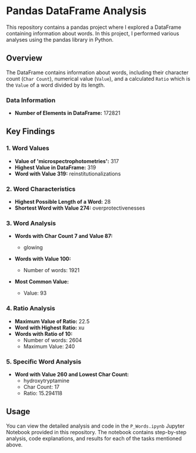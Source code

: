 # Pandas DataFrame Analysis

This repository contains a pandas project where I explored a DataFrame containing information about words. In this project, I performed various analyses using the pandas library in Python.

## Overview

The DataFrame contains information about words, including their character count (`Char Count`), numerical value (`Value`), and a calculated `Ratio` which is the `Value` of a word divided by its length.

### Data Information

- **Number of Elements in DataFrame:** 172821

## Key Findings

### 1. Word Values

- **Value of 'microspectrophotometries':** 317
- **Highest Value in DataFrame:** 319
- **Word with Value 319:** reinstitutionalizations

### 2. Word Characteristics

- **Highest Possible Length of a Word:** 28
- **Shortest Word with Value 274:** overprotectivenesses

### 3. Word Analysis

- **Words with Char Count 7 and Value 87:**
  - glowing

- **Words with Value 100:**
  - Number of words: 1921

- **Most Common Value:**
  - Value: 93

### 4. Ratio Analysis

- **Maximum Value of Ratio:** 22.5
- **Word with Highest Ratio:** xu
- **Words with Ratio of 10:**
  - Number of words: 2604
  - Maximum Value: 240

### 5. Specific Word Analysis

- **Word with Value 260 and Lowest Char Count:**
  - hydroxytryptamine
  - Char Count: 17
  - Ratio: 15.294118

## Usage

You can view the detailed analysis and code in the `P_Words.ipynb` Jupyter Notebook provided in this repository. The notebook contains step-by-step analysis, code explanations, and results for each of the tasks mentioned above.

